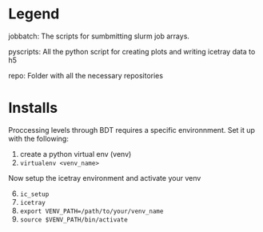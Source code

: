 # Legend

jobbatch: The scripts for sumbmitting slurm job arrays.

pyscripts: All the python script for creating plots and writing icetray data to h5

repo: Folder with all the necessary repositories

# Installs

Proccessing levels through BDT requires a specific environnment.
Set it up with the following:

1. create a python virtual env (venv)
2. `virtualenv <venv_name>`

Now setup the icetray environment and activate your venv

6. `ic_setup`
7. `icetray`
8. `export VENV_PATH=/path/to/your/venv_name`
9. `source $VENV_PATH/bin/activate`



